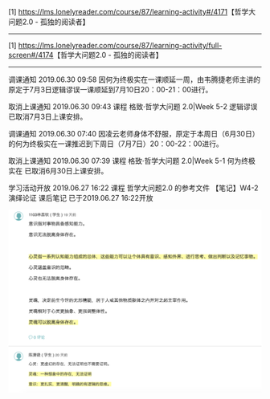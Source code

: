 [1] <a href="https://lms.lonelyreader.com/course/87/learning-activity#/4171" target="_blank">https://lms.lonelyreader.com/course/87/learning-activity#/4171</a>【哲学大问题2.0 - 孤独的阅读者】<br/><hr>
[1] <a href="https://lms.lonelyreader.com/course/87/learning-activity/full-screen#/4174" target="_blank">https://lms.lonelyreader.com/course/87/learning-activity/full-screen#/4174</a>【哲学大问题2.0 - 孤独的阅读者】<br/><hr>


 
调课通知
2019.06.30 09:58
因何为终极实在一课顺延一周，由韦腾捷老师主讲的原定于7月3日逻辑谬误一课顺延到7月10日20：00-21：00进行。
 
取消上课通知
2019.06.30 09:43
课程 格致·哲学大问题 2.0|Week 5-2 逻辑谬误 已取消7月3日上课安排。
 
调课通知
2019.06.30 07:40
因凌云老师身体不舒服，原定于本周日（6月30日）的何为终极实在一课推迟到下周日（7月7日）20：00-22：00进行。
 
取消上课通知
2019.06.30 07:39
课程 格致·哲学大问题 2.0|Week 5-1 何为终极实在 已取消6月30日上课安排。
 
学习活动开放
2019.06.27 16:22
课程 哲学大问题2.0 的参考文件 【笔记】W4-2 演绎论证 课后笔记 已于2019.06.27 16:22开放

![title](https://raw.githubusercontent.com/uwci/m/master/pics/2019/06/30/1561869878463-1561869878499.png)



